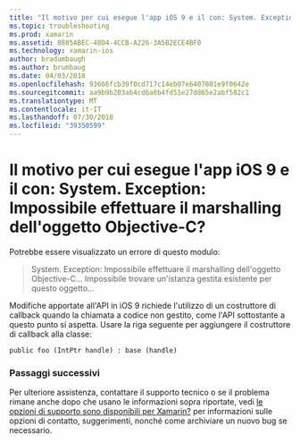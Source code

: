 ```yaml
---
title: "Il motivo per cui esegue l'app iOS 9 e il con: System. Exception: Impossibile effettuare il marshalling dell'oggetto Objective-C?"
ms.topic: troubleshooting
ms.prod: xamarin
ms.assetid: 8805ABEC-48D4-4CCB-A226-3A5B2ECE4BF0
ms.technology: xamarin-ios
author: bradumbaugh
ms.author: brumbaug
ms.date: 04/03/2018
ms.openlocfilehash: 93666fcb39f0cd717c14eb07e6407801e9f0642e
ms.sourcegitcommit: aa9b9b203ab4cd6a6b4fd51e27d865e2abf582c1
ms.translationtype: MT
ms.contentlocale: it-IT
ms.lasthandoff: 07/30/2018
ms.locfileid: "39350599"
---
```

# <a name="why-does-my-ios-9-app-fail-with-systemexception-failed-to-marshal-the-objective-c-object"></a>Il motivo per cui esegue l'app iOS 9 e il con: System. Exception: Impossibile effettuare il marshalling dell'oggetto Objective-C?

Potrebbe essere visualizzato un errore di questo modulo:

> System. Exception: Impossibile effettuare il marshalling dell'oggetto Objective-C... Impossibile trovare un'istanza gestita esistente per questo oggetto...

Modifiche apportate all'API in iOS 9 richiede l'utilizzo di un costruttore di callback quando la chiamata a codice non gestito, come l'API sottostante a questo punto si aspetta. Usare la riga seguente per aggiungere il costruttore di callback alla classe: 

`public foo (IntPtr handle) : base (handle) ` 

### <a name="next-steps"></a>Passaggi successivi

Per ulteriore assistenza, contattare il supporto tecnico o se il problema rimane anche dopo che usano le informazioni sopra riportate, vedi [le opzioni di supporto sono disponibili per Xamarin?](~/cross-platform/troubleshooting/support-options.md) per informazioni sulle opzioni di contatto, suggerimenti, nonché come archiviare un nuovo bug se necessario. 
